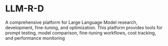 # LLM-R-D
A comprehensive platform for Large Language Model research, development, fine-tuning, and optimization. This platform provides tools for prompt testing, model comparison, fine-tuning workflows, cost tracking, and performance monitoring
